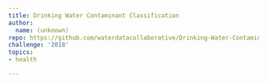 ```yaml
---
title: Drinking Water Contaminant Classification
author:
  name: (unknown)
repo: https://github.com/waterdatacollaborative/Drinking-Water-Contaminant-Classification
challenge: '2018'
topics:
- health

---
```




